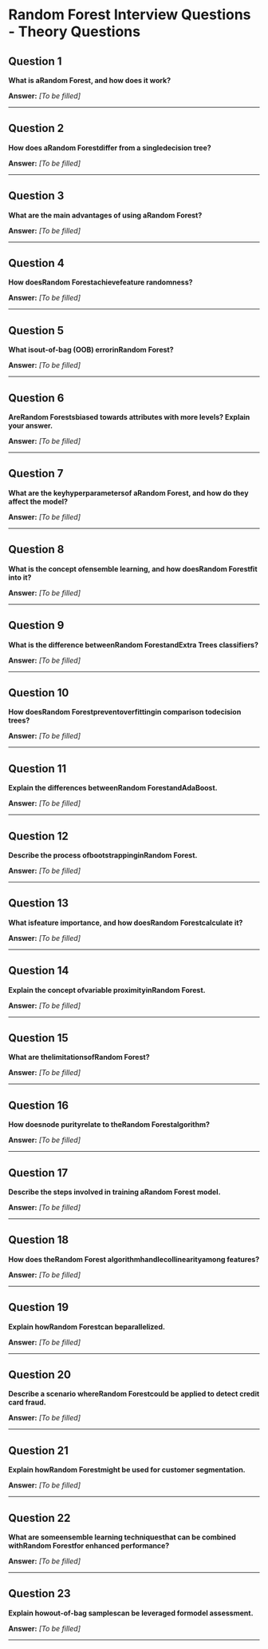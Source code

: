 # Random Forest Interview Questions - Theory Questions

## Question 1

**What is aRandom Forest, and how does it work?**

**Answer:** _[To be filled]_

---

## Question 2

**How does aRandom Forestdiffer from a singledecision tree?**

**Answer:** _[To be filled]_

---

## Question 3

**What are the main advantages of using aRandom Forest?**

**Answer:** _[To be filled]_

---

## Question 4

**How doesRandom Forestachievefeature randomness?**

**Answer:** _[To be filled]_

---

## Question 5

**What isout-of-bag (OOB) errorinRandom Forest?**

**Answer:** _[To be filled]_

---

## Question 6

**AreRandom Forestsbiased towards attributes with more levels? Explain your answer.**

**Answer:** _[To be filled]_

---

## Question 7

**What are the keyhyperparametersof aRandom Forest, and how do they affect the model?**

**Answer:** _[To be filled]_

---

## Question 8

**What is the concept ofensemble learning, and how doesRandom Forestfit into it?**

**Answer:** _[To be filled]_

---

## Question 9

**What is the difference betweenRandom ForestandExtra Trees classifiers?**

**Answer:** _[To be filled]_

---

## Question 10

**How doesRandom Forestpreventoverfittingin comparison todecision trees?**

**Answer:** _[To be filled]_

---

## Question 11

**Explain the differences betweenRandom ForestandAdaBoost.**

**Answer:** _[To be filled]_

---

## Question 12

**Describe the process ofbootstrappinginRandom Forest.**

**Answer:** _[To be filled]_

---

## Question 13

**What isfeature importance, and how doesRandom Forestcalculate it?**

**Answer:** _[To be filled]_

---

## Question 14

**Explain the concept ofvariable proximityinRandom Forest.**

**Answer:** _[To be filled]_

---

## Question 15

**What are thelimitationsofRandom Forest?**

**Answer:** _[To be filled]_

---

## Question 16

**How doesnode purityrelate to theRandom Forestalgorithm?**

**Answer:** _[To be filled]_

---

## Question 17

**Describe the steps involved in training aRandom Forest model.**

**Answer:** _[To be filled]_

---

## Question 18

**How does theRandom Forest algorithmhandlecollinearityamong features?**

**Answer:** _[To be filled]_

---

## Question 19

**Explain howRandom Forestcan beparallelized.**

**Answer:** _[To be filled]_

---

## Question 20

**Describe a scenario whereRandom Forestcould be applied to detect credit card fraud.**

**Answer:** _[To be filled]_

---

## Question 21

**Explain howRandom Forestmight be used for customer segmentation.**

**Answer:** _[To be filled]_

---

## Question 22

**What are someensemble learning techniquesthat can be combined withRandom Forestfor enhanced performance?**

**Answer:** _[To be filled]_

---

## Question 23

**Explain howout-of-bag samplescan be leveraged formodel assessment.**

**Answer:** _[To be filled]_

---

